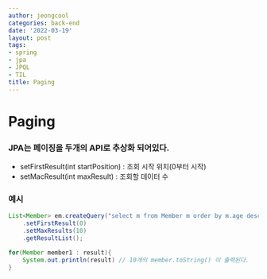 ```yaml
---
author: jeongcool
categories: back-end
date: '2022-03-19'
layout: post
tags:
- spring
- jpa
- JPQL
- TIL
title: Paging
---
```


# Paging 

### JPA는 페이징을 두개의 API로 추상화 되어있다.
- setFirstResult(int startPosition) : 조회 시작 위치(0부터 시작)
- setMacResult(int maxResult) : 조회할 데이터 수
  
### 예시
```java
List<Member> em.createQuery("select m from Member m order by m.age desc", Member.class)
    .setFirstResult(0)
    .setMaxResults(10)
    .getResultList();

for(Member member1 : result){
    System.out.println(result) // 10개의 member.toString() 이 출력된다.
}
```